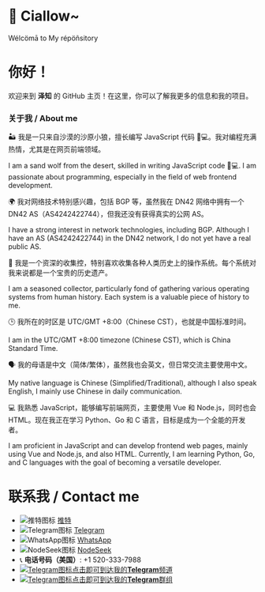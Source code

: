 # 👋 Ciallow~

Wélcömā to My répöñsitory

# 你好！

欢迎来到 **泽知** 的 GitHub 主页！在这里，你可以了解我更多的信息和我的项目。

### 关于我 / About me

🏜️ 我是一只来自沙漠的沙原小狼，擅长编写 JavaScript 代码 🐺💻。我对编程充满热情，尤其是在网页前端领域。  

I am a sand wolf from the desert, skilled in writing JavaScript code 🐺💻. I am passionate about programming, especially in the field of web frontend development.

🌍 我对网络技术特别感兴趣，包括 BGP 等，虽然我在 DN42 网络中拥有一个 DN42 AS（AS4242422744），但我还没有获得真实的公网 AS。  

I have a strong interest in network technologies, including BGP. Although I have an AS (AS4242422744) in the DN42 network, I do not yet have a real public AS.

📜 我是一个资深的收集控，特别喜欢收集各种人类历史上的操作系统。每个系统对我来说都是一个宝贵的历史遗产。  

I am a seasoned collector, particularly fond of gathering various operating systems from human history. Each system is a valuable piece of history to me.

🕒 我所在的时区是 UTC/GMT +8:00（Chinese CST），也就是中国标准时间。  

I am in the UTC/GMT +8:00 timezone (Chinese CST), which is China Standard Time.

🗣️ 我的母语是中文（简体/繁体），虽然我也会英文，但日常交流主要使用中文。  

My native language is Chinese (Simplified/Traditional), although I also speak English, I mainly use Chinese in daily communication.

💻 我熟悉 JavaScript，能够编写前端网页，主要使用 Vue 和 Node.js，同时也会 HTML。现在我正在学习 Python、Go 和 C 语言，目标是成为一个全能的开发者。  

I am proficient in JavaScript and can develop frontend web pages, mainly using Vue and Node.js, and also HTML. Currently, I am learning Python, Go, and C languages with the goal of becoming a versatile developer.

# 联系我 / Contact me

- ![推特图标](https://img.icons8.com/material-outlined/24/000000/twitter.png) [推特](https://x.com/linmonfur)
- ![Telegram图标](https://img.icons8.com/material-outlined/24/000000/telegram-app.png) [Telegram](https://t.me/linmonfur)
- ![WhatsApp图标](https://img.icons8.com/material-outlined/24/000000/whatsapp.png) [WhatsApp](https://wa.me/+37159732312)
- ![NodeSeek图标](https://upload.wikimedia.org/wikipedia/commons/thumb/e/e6/NodeSeek_Logo.svg/120px-NodeSeek_Logo.svg.png) [NodeSeek](https://www.nodeseek.com/space/15567#/general)
- 📞 **电话号码（美国）**: +1 520-333-7988
- [![Telegram图标](https://img.icons8.com/material-outlined/24/000000/telegram-app.png)点击即可到达我的**Telegram**频道](https://t.me/zezhiya_channel)
- [![Telegram图标](https://img.icons8.com/material-outlined/24/000000/telegram-app.png)点击即可到达我的**Telegram**群组](https://t.me/zezhi_group)
